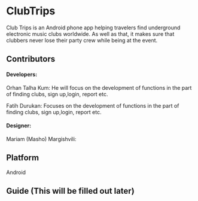 # ClubTrips
Club Trips is an Android phone app helping travelers find underground electronic music clubs worldwide. As well as that, it makes sure that clubbers never lose their party crew while being at the event.

## Contributors

#### Developers: 

Orhan Talha Kum: He will focus on the development of functions in the part of finding clubs, sign up,login, report etc.

Fatih Durukan: Focuses on the development of functions in the part of finding clubs, sign up,login, report etc.

#### Designer: 

Mariam (Masho) Margishvili:

## Platform

Android

## Guide (This will be filled out later)

